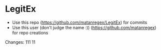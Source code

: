 # LegitEx

- Use this repo (https://github.com/matanregex/LegitEx) for commits
- Use this user (don't judge the name :)) (https://github.com/matanregex) for repo creations


Changes:
111
11
